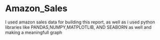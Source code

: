 # Amazon_Sales
I used amazon sales data for building this report, as well as i used python libraries like PANDAS,NUMPY,MATPLOTLIB, AND SEABORN as well and making a meaningfull graph
